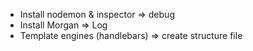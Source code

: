 - Install nodemon & inspector => debug
- Install Morgan => Log
- Template engines (handlebars) => create structure file
